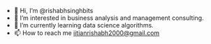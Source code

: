 - 👋 Hi, I’m @rishabhsinghbits
- 👀 I’m interested in business analysis and management consulting.
- 🌱 I’m currently learning data science algorithms.
- 📫 How to reach me iitianrishabh2000@gmail.com

<!---
rishabhsinghbits/rishabhsinghbits is a ✨ special ✨ repository because its `README.md` (this file) appears on your GitHub profile.
You can click the Preview link to take a look at your changes.
--->
